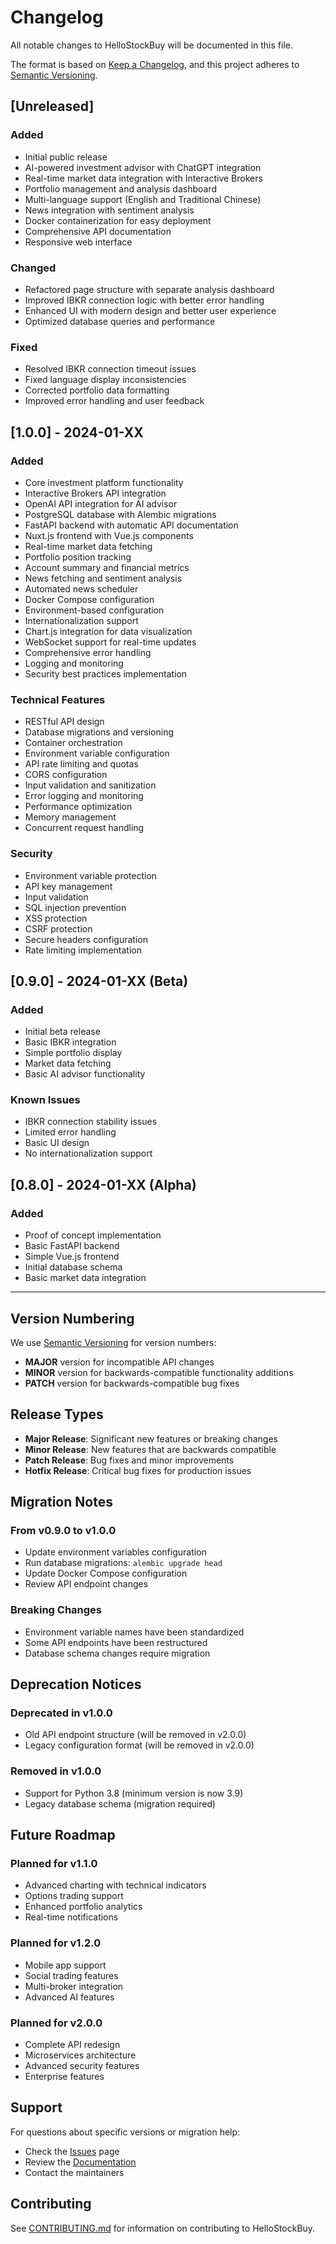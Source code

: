 # Changelog

All notable changes to HelloStockBuy will be documented in this file.

The format is based on [Keep a Changelog](https://keepachangelog.com/en/1.0.0/),
and this project adheres to [Semantic Versioning](https://semver.org/spec/v2.0.0.html).

## [Unreleased]

### Added
- Initial public release
- AI-powered investment advisor with ChatGPT integration
- Real-time market data integration with Interactive Brokers
- Portfolio management and analysis dashboard
- Multi-language support (English and Traditional Chinese)
- News integration with sentiment analysis
- Docker containerization for easy deployment
- Comprehensive API documentation
- Responsive web interface

### Changed
- Refactored page structure with separate analysis dashboard
- Improved IBKR connection logic with better error handling
- Enhanced UI with modern design and better user experience
- Optimized database queries and performance

### Fixed
- Resolved IBKR connection timeout issues
- Fixed language display inconsistencies
- Corrected portfolio data formatting
- Improved error handling and user feedback

## [1.0.0] - 2024-01-XX

### Added
- Core investment platform functionality
- Interactive Brokers API integration
- OpenAI API integration for AI advisor
- PostgreSQL database with Alembic migrations
- FastAPI backend with automatic API documentation
- Nuxt.js frontend with Vue.js components
- Real-time market data fetching
- Portfolio position tracking
- Account summary and financial metrics
- News fetching and sentiment analysis
- Automated news scheduler
- Docker Compose configuration
- Environment-based configuration
- Internationalization support
- Chart.js integration for data visualization
- WebSocket support for real-time updates
- Comprehensive error handling
- Logging and monitoring
- Security best practices implementation

### Technical Features
- RESTful API design
- Database migrations and versioning
- Container orchestration
- Environment variable configuration
- API rate limiting and quotas
- CORS configuration
- Input validation and sanitization
- Error logging and monitoring
- Performance optimization
- Memory management
- Concurrent request handling

### Security
- Environment variable protection
- API key management
- Input validation
- SQL injection prevention
- XSS protection
- CSRF protection
- Secure headers configuration
- Rate limiting implementation

## [0.9.0] - 2024-01-XX (Beta)

### Added
- Initial beta release
- Basic IBKR integration
- Simple portfolio display
- Market data fetching
- Basic AI advisor functionality

### Known Issues
- IBKR connection stability issues
- Limited error handling
- Basic UI design
- No internationalization support

## [0.8.0] - 2024-01-XX (Alpha)

### Added
- Proof of concept implementation
- Basic FastAPI backend
- Simple Vue.js frontend
- Initial database schema
- Basic market data integration

---

## Version Numbering

We use [Semantic Versioning](https://semver.org/) for version numbers:

- **MAJOR** version for incompatible API changes
- **MINOR** version for backwards-compatible functionality additions
- **PATCH** version for backwards-compatible bug fixes

## Release Types

- **Major Release**: Significant new features or breaking changes
- **Minor Release**: New features that are backwards compatible
- **Patch Release**: Bug fixes and minor improvements
- **Hotfix Release**: Critical bug fixes for production issues

## Migration Notes

### From v0.9.0 to v1.0.0
- Update environment variables configuration
- Run database migrations: `alembic upgrade head`
- Update Docker Compose configuration
- Review API endpoint changes

### Breaking Changes
- Environment variable names have been standardized
- Some API endpoints have been restructured
- Database schema changes require migration

## Deprecation Notices

### Deprecated in v1.0.0
- Old API endpoint structure (will be removed in v2.0.0)
- Legacy configuration format (will be removed in v2.0.0)

### Removed in v1.0.0
- Support for Python 3.8 (minimum version is now 3.9)
- Legacy database schema (migration required)

## Future Roadmap

### Planned for v1.1.0
- Advanced charting with technical indicators
- Options trading support
- Enhanced portfolio analytics
- Real-time notifications

### Planned for v1.2.0
- Mobile app support
- Social trading features
- Multi-broker integration
- Advanced AI features

### Planned for v2.0.0
- Complete API redesign
- Microservices architecture
- Advanced security features
- Enterprise features

## Support

For questions about specific versions or migration help:
- Check the [Issues](https://github.com/yourusername/hellostockbuy/issues) page
- Review the [Documentation](https://github.com/yourusername/hellostockbuy/wiki)
- Contact the maintainers

## Contributing

See [CONTRIBUTING.md](CONTRIBUTING.md) for information on contributing to HelloStockBuy.
